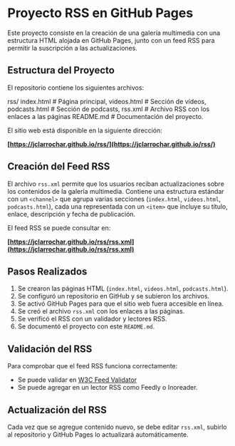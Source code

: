 # Proyecto RSS en GitHub Pages

Este proyecto consiste en la creación de una galería multimedia con una estructura HTML alojada en GitHub Pages, junto con un feed RSS para permitir la suscripción a las actualizaciones.

## Estructura del Proyecto

El repositorio contiene los siguientes archivos:

 rss/ index.html # Página principal, videos.html # Sección de vídeos, podcasts.html # Sección de podcasts, rss.xml # Archivo RSS con los enlaces a las páginas README.md # Documentación del proyecto.
 
El sitio web está disponible en la siguiente dirección:

**[https://jclarrochar.github.io/rss/](https://jclarrochar.github.io/rss/)**

## Creación del Feed RSS

El archivo `rss.xml` permite que los usuarios reciban actualizaciones sobre los contenidos de la galería multimedia. Contiene una estructura estándar con un `<channel>` que agrupa varias secciones (`index.html`, `videos.html`, `podcasts.html`), cada una representada con un `<item>` que incluye su título, enlace, descripción y fecha de publicación.

El feed RSS se puede consultar en:

**[https://jclarrochar.github.io/rss/rss.xml](https://jclarrochar.github.io/rss/rss.xml)**

## Pasos Realizados

1. Se crearon las páginas HTML (`index.html`, `videos.html`, `podcasts.html`).
2. Se configuró un repositorio en GitHub y se subieron los archivos.
3. Se activó GitHub Pages para que el sitio web fuera accesible en línea.
4. Se creó el archivo `rss.xml` con los enlaces a las páginas.
5. Se verificó el RSS con un validador y lectores RSS.
6. Se documentó el proyecto con este `README.md`.

## Validación del RSS

Para comprobar que el feed RSS funciona correctamente:
- Se puede validar en [W3C Feed Validator](https://validator.w3.org/feed/)
- Se puede agregar en un lector RSS como Feedly o Inoreader.

## Actualización del RSS

Cada vez que se agregue contenido nuevo, se debe editar `rss.xml`, subirlo al repositorio y GitHub Pages lo actualizará automáticamente.
